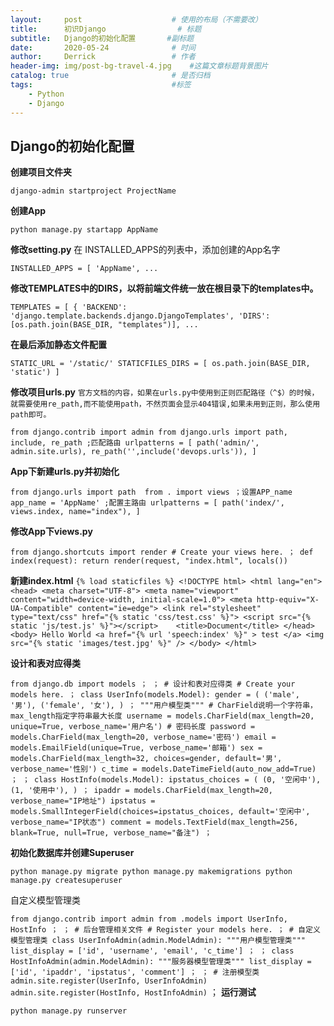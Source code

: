 ```yaml
---
layout:     post   				    # 使用的布局（不需要改）
title:      初识Django 				# 标题 
subtitle:   Django的初始化配置       #副标题
date:       2020-05-24 				# 时间
author:     Derrick 				# 作者
header-img: img/post-bg-travel-4.jpg 	#这篇文章标题背景图片
catalog: true 						# 是否归档
tags:								#标签
    - Python
    - Django
---
```


## Django的初始化配置


**创建项目文件夹**

`
    django-admin startproject ProjectName
`

**创建App**

`
    python manage.py startapp AppName
`

**修改setting.py**
在 INSTALLED_APPS的列表中，添加创建的App名字

`
    INSTALLED_APPS = [
        'AppName',
        ...
`

**修改TEMPLATES中的DIRS，以将前端文件统一放在根目录下的templates中。**

`
    TEMPLATES = [
        {
            'BACKEND': 'django.template.backends.django.DjangoTemplates',
            'DIRS': [os.path.join(BASE_DIR, "templates")],
            ...
`

**在最后添加静态文件配置**

`
    STATIC_URL = '/static/'
    STATICFILES_DIRS = [
        os.path.join(BASE_DIR, 'static')
    ]
`

**修改项目urls.py**
`官方文档的内容，如果在urls.py中使用到正则匹配路径（^$）的时候，就需要使用re_path,而不能使用path，不然页面会显示404错误,如果未用到正则，那么使用path即可。`


`
    from django.contrib import admin
    from django.urls import path, include, re_path
    ;匹配路由
    urlpatterns = [
        path('admin/', admin.site.urls),
        re_path('',include('devops.urls')),
    ]
`

**App下新建urls.py并初始化**

`
    from django.urls import path 
    from . import views
    ；设置APP_name
    app_name = 'AppName'
    ;配置主路由
    urlpatterns = [
        path('index/', views.index, name="index"),
    ]
`

**修改App下views.py**

`
    from django.shortcuts import render
    # Create your views here.
    ；
    def index(request):
        return render(request, "index.html", locals())
`

**新建index.html**
`
    {% load staticfiles %}
    <!DOCTYPE html>
    <html lang="en">
    <head>
        <meta charset="UTF-8">
        <meta name="viewport" content="width=device-width, initial-scale=1.0">
        <meta http-equiv="X-UA-Compatible" content="ie=edge">
        <link rel="stylesheet" type="text/css" href="{% static 'css/test.css' %}">
        <script src="{% static 'js/test.js' %}"></script>   
        <title>Document</title>
    </head>
    <body>
        Hello World
        <a href="{% url 'speech:index' %}" > test </a>
        <img src="{% static 'images/test.jpg' %}" />
    </body>
    </html>
`

**设计和表对应得类**

`
    from django.db import models
    ；
    ；
    # 设计和表对应得类
    # Create your models here.
    ；
    class UserInfo(models.Model):
        gender = (
            ('male', '男'),
            ('female', '女'),
        )
        ；
        """用户模型类"""
        # CharField说明一个字符串， max_length指定字符串最大长度
        username = models.CharField(max_length=20, unique=True, verbose_name='用户名')
        # 密码长度
        password = models.CharField(max_length=20, verbose_name='密码')
        email = models.EmailField(unique=True, verbose_name='邮箱')
        sex = models.CharField(max_length=32, choices=gender, default='男', verbose_name='性别')
        c_time = models.DateTimeField(auto_now_add=True)
        ；
        ；
    class HostInfo(models.Model):
        ipstatus_choices = (
            (0, '空闲中'),
            (1, '使用中'),
        )
        ；
        ipaddr = models.CharField(max_length=20, verbose_name="IP地址")
        ipstatus = models.SmallIntegerField(choices=ipstatus_choices, default='空闲中', verbose_name="IP状态")
        comment = models.TextField(max_length=256, blank=True, null=True, verbose_name="备注")
        ；
`

**初始化数据库并创建Superuser**

`
    python manage.py migrate
    python manage.py makemigrations
    python manage.py createsuperuser
`

 自定义模型管理类

`
    from django.contrib import admin
    from .models import UserInfo, HostInfo
        ；
        ；
    # 后台管理相关文件
    # Register your models here.
        ；
    # 自定义模型管理类
    class UserInfoAdmin(admin.ModelAdmin):
        """用户模型管理类"""
        list_display = ['id', 'username', 'email', 'c_time']
        ；
        ；
    class HostInfoAdmin(admin.ModelAdmin):
        """服务器模型管理类"""
        list_display = ['id', 'ipaddr', 'ipstatus', 'comment']
        ；
        ；
    # 注册模型类
    admin.site.register(UserInfo, UserInfoAdmin)
    admin.site.register(HostInfo, HostInfoAdmin)
`
        ；
**运行测试**

`
    python manage.py runserver
`



